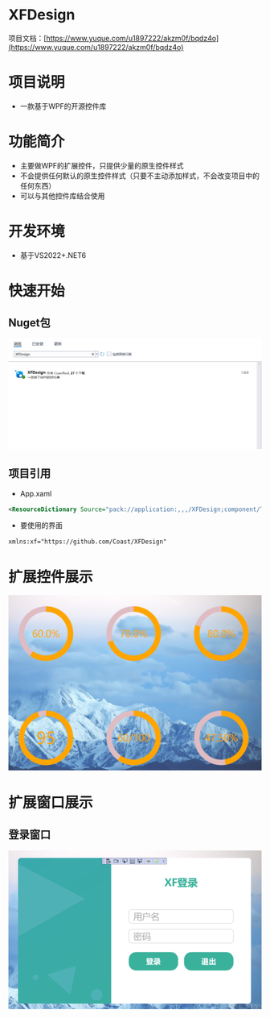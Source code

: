 # XFDesign

项目文档：[https://www.yuque.com/u1897222/akzm0f/bqdz4o](https://www.yuque.com/u1897222/akzm0f/bqdz4o)

# 项目说明

- 一款基于WPF的开源控件库



# 功能简介

- 主要做WPF的扩展控件，只提供少量的原生控件样式
- 不会提供任何默认的原生控件样式（只要不主动添加样式，不会改变项目中的任何东西）
- 可以与其他控件库结合使用



# 开发环境

- 基于VS2022+.NET6



# 快速开始

## Nuget包

![img](Image/1659082343196-573c50e3-02bc-4556-ba8a-1d0bb936aede.png)

## 项目引用

- App.xaml

```xml
<ResourceDictionary Source="pack://application:,,,/XFDesign;component/Themes/Generic.xaml" />
```

- 要使用的界面

```xml
xmlns:xf="https://github.com/Coast/XFDesign"
```



# 扩展控件展示

![image-20220729162627896](Image/image-20220729162627896.png)



# 扩展窗口展示

## 登录窗口

![image.png](Image/1659406814441-891c0276-3fc8-4a1f-bd70-409ce7d6963b.png)